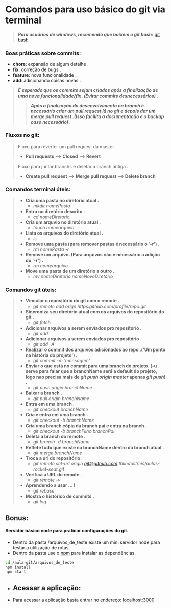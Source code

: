 # Comandos para uso básico do git via terminal

>***Para usuários de windows, recomendo que baixem o git bash:***
>[git bash](https://gitforwindows.org/)
### **Boas práticas sobre commits:**

- **chore**: expansão de algum detalhe .
- **fix**: correção de bugs .
- **feature**: nova funcionalidade .
- **add**: adicionando coisas novas .

> ***É esperado que os commits sejam criados após a finalização de uma nova funcionalidade/fix .(Evitar commits desnecessários) .***
>> ***Após a finalização do desenvolvimento na branch é necessário criar um pull request lá no git e depois dar um merge pull request .(Isso facilita a documentação e o backup caso necessário) .***


### **Fluxos no git:** 
> Fluxo para reverter um pull request da master .
>+ **Pull requests** --> **Closed** --> **Revert**

> Fluxo para juntar branchs e deletar a branch antiga . 
>+ **Create pull request** --> **Merge pull request** --> **Delete branch** 


### **Comandos terminal úteis:**

>+ **Cria uma pasta no diretório atual .**
>   - *mkdir nomePasta*
>+ **Entra no diretório descrito .**
>   - *cd nomeDiretorio*
>+ **Cria um arquvio no diretório atual .**
>   - *touch nomearquivo*
>+ **Lista os arquivos do diretório atual .**
>   - *ls*
>+ **Remove uma pasta (para remover pastas é necessário o '-r') .**
>   - *rm nomePasta -r*
>+ **Remove um arquivo. (Para arquivos não é necessário a adição do '-r') .**
>   - *rm nomearquivo*
>+ **Move uma pasta de um diretório a outro .**
>   - *mv nomeDiretorio nomeNovoDiretorio*


### **Comandos git úteis:**

>+ **Vincular o repositório do git com o remote .**
>   - *git remote add orign https:github.com/profile/repo.git*
>+ **Sincroniza seu diretório atual com os arquivos do repositório do git .**
>   - *git fetch*
>+ **Adicionar arquivos a serem enviados pro repositório .**
>   - *git add .*
>+ **Adicionar arquivos a serem enviados pro repositório .**
>   - *git add -A*
>+ **Realizar o commit dos arquivos adicionados ao repo .('Um ponto na história do projeto') .**
>   - *git commit -m 'mensagem'*
>+ **Enviar o que está no commit para uma branch do projeto. (-u serve para falar que a branchName será a default do projeto, logo nao precisa mais de *git push origin master* apenas *git push*) .**
>   - *git push origin branchName*
>+ **Baixar a branch .**
>   - *git pull origin branchName*
>+ **Entra em uma branch .**
>   - *git checkout branchName*
>+ **Cria e entra em uma branch .**
>   - *git checkout -b branchName*
>+ **Cria uma branch cópia da branch pai e entra na branch .**
>   - *git checkout -b branchFilho branchPai*
>+ **Deleta a branch do remote .**
>   - *git branch -d branchName*
>+ **Reflete tudo que existe na branchName dentro da branch atual .**
>   - *git merge branchName*
>+ **Troca a url do repositório .**
>   - *git remote set-url origin git@github.com:thlindustries/aulas-rocket-seat.git*
>+ **Verifica a URL do remote .**
>   - *git remote -v*
>+ **Aprendendo a usar ... !**
>   - *git rebase*
>+ **Mostra o histórico de commits .**
>   - *git log*


## Bonus:
#### Servidor básico node para praticar configurações do git.
- Dentro da pasta /arquivos_de_teste existe um mini servidor node para testar a utilização de rotas.
- Dentro da pasta use o [npm](https://www.npmjs.com/) para instalar as dependências.


```bash
cd /aula-git/arquivos_de_teste
npm install
npm start
```

- ## Acessar a aplicação:
- Para acessar a aplicação basta entrar no endereço:
[localhost:3000](http://localhost:1234)


